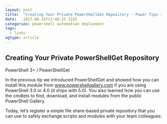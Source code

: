 ```yaml
---
layout: post 
title:  "Creating Your Private PowerShellGet Repository - Power Tips - PowerTips - IDERA Community" 
date:   2017-08-16T13:46:25.319Z 
categories: powershell automation deployment
tags:
  - links
ogtype: article 
---
```


## Creating Your Private PowerShellGet Repository

PowerShell 3+ / PowerShellGet

In the previous tip we introduced PowerShellGet and showed how you can install this module from www.powershellgallery.com if you are using PowerShell 3.0 or 4.0 (it ships with 5.0). You also learned how you can use the cmdlets to find, download, and install modules from the public PowerShell Gallery.

Today, let’s register a simple file share-based private repository that you can use to safely exchange scripts and modules with your team colleagues: